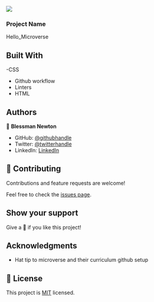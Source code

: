 ![](https://img.shields.io/badge/Microverse-blueviolet)

### Project Name

Hello_Microverse


## Built With

-CSS
- Github workflow
- Linters
- HTML



## Authors

👤 **Blessman Newton**

- GitHub: [@githubhandle](https://github.com/Blessman-Newton)
- Twitter: [@twitterhandle](https://twitter.com/Blessman_Newton)
- LinkedIn: [LinkedIn](www.linkedin.com/in/Blessman)


## 🤝 Contributing

Contributions and feature requests are welcome!

Feel free to check the [issues page](../../issues/).

## Show your support

Give a 🤝 if you like this project!

## Acknowledgments

- Hat tip to microverse and their curriculum github setup


## 📝 License

This project is [MIT](./MIT.md) licensed.
